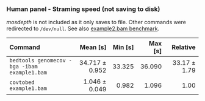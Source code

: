 
### Human panel - Straming speed (not saving to disk)

_mosdepth_ is not included as it only saves to file. Other commands were redirected to `/dev/null`.
See also [example2.bam benchmark](benchmarkStream_example2.md). 

| Command | Mean [s] | Min [s] | Max [s] | Relative |
|:---|---:|---:|---:|---:|
| `bedtools genomecov -bga -ibam example1.bam` | 34.717 ± 0.952 | 33.325 | 36.090 | 33.17 ± 1.79 |
| `covtobed example1.bam` | 1.046 ± 0.049 | 0.982 | 1.096 | 1.00 |
